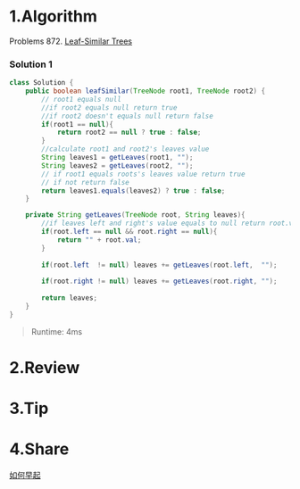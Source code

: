 # 1.Algorithm

Problems  872. [Leaf-Similar Trees](https://leetcode.com/problems/leaf-similar-trees/description/)

### Solution 1

```java
class Solution {
    public boolean leafSimilar(TreeNode root1, TreeNode root2) {
        // root1 equals null
        //if root2 equals null return true
        //if root2 doesn't equals null return false
        if(root1 == null){
            return root2 == null ? true : false;
        }
        //calculate root1 and root2's leaves value
        String leaves1 = getLeaves(root1, "");
        String leaves2 = getLeaves(root2, "");
        // if root1 equals roots's leaves value return true
        // if not return false
        return leaves1.equals(leaves2) ? true : false;
    }

    private String getLeaves(TreeNode root, String leaves){
        //if leaves left and right's value equals to null return root.val
        if(root.left == null && root.right == null){
            return "" + root.val;
        }
        
        if(root.left  != null) leaves += getLeaves(root.left,  "");
        
        if(root.right != null) leaves += getLeaves(root.right, "");
        
        return leaves;
    }
}
```

> Runtime: 4ms

# 2.Review


# 3.Tip

# 4.Share

[如何早起](https://www.douban.com/group/topic/10796539/)



